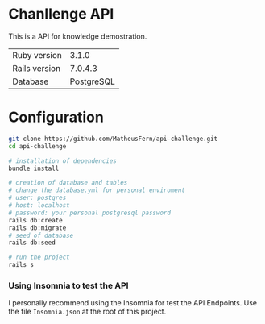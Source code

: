 # Chanllenge API

This is a API for knowledge demostration.

<table>
  <tr>
    <td>Ruby version</td>
    <td>
      3.1.0
    </td>
  </tr>
  <tr>
    <td>Rails version</td>
    <td>
      7.0.4.3
    </td>
  </tr>
  <tr>
    <td>Database</td>
    <td>
      PostgreSQL
    </td>
  </tr>
</table>

# Configuration

```bash
git clone https://github.com/MatheusFern/api-challenge.git
cd api-challenge

# installation of dependencies
bundle install

# creation of database and tables
# change the database.yml for personal enviroment 
# user: postgres
# host: localhost
# password: your personal postgresql password
rails db:create
rails db:migrate
# seed of database 
rails db:seed

# run the project
rails s
```

### Using Insomnia to test the API
 
I personally recommend using the Insomnia for test the API Endpoints.
Use the file `Insomnia.json` at the root of this project.

